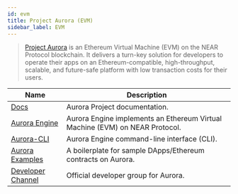 ```yaml
---
id: evm
title: Project Aurora (EVM)
sidebar_label: EVM
---
```


> [Project Aurora](https://aurora.dev/) is an Ethereum Virtual Machine (EVM) on the NEAR Protocol blockchain. It delivers a turn-key solution for developers to operate their apps on an Ethereum-compatible, high-throughput, scalable, and future-safe platform with low transaction costs for their users.

| Name                                                                 | Description                                                                  |
| -------------------------------------------------------------------- | ---------------------------------------------------------------------------- |
| [Docs](https://doc.aurora.dev/)                                      | Aurora Project documentation.                                                |
| [Aurora Engine](https://github.com/aurora-is-near/aurora-engine)     | Aurora Engine implements an Ethereum Virtual Machine (EVM) on NEAR Protocol. |
| [Aurora-CLI](https://github.com/aurora-is-near/aurora-cli)           | Aurora Engine command-line interface (CLI).                                  |
| [Aurora Examples](https://github.com/aurora-is-near/aurora-examples) | A boilerplate for sample DApps/Ethereum contracts on Aurora.                 |
| [Developer Channel](https://t.me/auroraisneardev)                    | Official developer group for Aurora.                                         |
